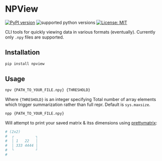 # NPView

[![PyPI version](https://badge.fury.io/py/npview.svg)](https://badge.fury.io/py/npview)
![supported python versions](https://img.shields.io/pypi/pyversions/npview)
[![License: MIT](https://img.shields.io/badge/License-MIT-yellow.svg)](https://opensource.org/licenses/MIT)


CLI tools for quickly viewing data in various formats (eventually). Currently only `.npy` files are supported.

## Installation

```bash
pip install npview
```

## Usage

```bash
npv {PATH_TO_YOUR_FILE.npy} {THRESHOLD}
```

Where `{THRESHOLD}` is an integer specifying Total number of array elements which trigger summarization rather than full repr. Default is `sys.maxsize`.

```bash
npp {PATH_TO_YOUR_FILE.npy}
```

Will attempt to print your saved matrix & itss dimensions using [prettymatrix](https://github.com/samueljamesbell/prettymatrix):

```bash
# (2x2)
#  ┌          ┐
#  │ 1   22   │
#  │ 333 4444 │
#  └          ┘
#
```